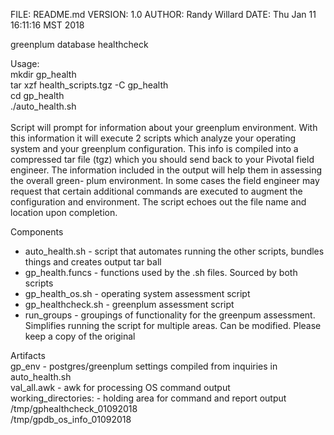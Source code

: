 FILE: README.md
VERSION: 1.0
AUTHOR:  Randy Willard
DATE:  Thu Jan 11 16:11:16 MST 2018

greenplum database healthcheck

Usage: <br/>
mkdir gp_health <br/>
tar xzf health_scripts.tgz -C gp_health <br/>
cd gp_health <br/>
./auto_health.sh <br/>
 <br/>
Script will prompt for information about your greenplum environment.  With this information it will
execute 2 scripts which analyze your operating system and your greenplum configuration.  This info
is compiled into a compressed tar file (tgz) which you should send back to your Pivotal field 
engineer.  The information included in the output will help them in assessing the overall green-
plum environment.  In some cases the field engineer may request that certain additional commands
are executed to augment the configuration and environment.  The script echoes out the file name
and location upon completion.

Components
<ul>
    <li>auto_health.sh - script that automates running the other scripts, bundles things and creates output tar ball </li>
    <li>gp_health.funcs - functions used by the .sh files.  Sourced by both scripts </li>
    <li>gp_health_os.sh - operating system assessment script </li>
    <li>gp_healthcheck.sh - greenplum assessment script </li>
    <li>run_groups - groupings of functionality for the greenpum assessment.  Simplifies running the script for
                 multiple areas.  Can be modified.  Please keep a copy of the original </li>
</ul>

Artifacts <br/>
gp_env - postgres/greenplum settings compiled from inquiries in auto_health.sh <br/>
val_all.awk - awk for processing OS command output <br/>
working_directories: - holding area for command and report output <br/>
    /tmp/gphealthcheck_01092018 <br/>
    /tmp/gpdb_os_info_01092018 <br/>

